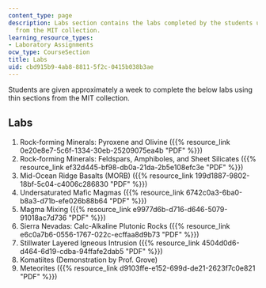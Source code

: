 ```yaml
---
content_type: page
description: Labs section contains the labs completed by the students using thin sections
  from the MIT collection.
learning_resource_types:
- Laboratory Assignments
ocw_type: CourseSection
title: Labs
uid: cbd915b9-4ab8-8811-5f2c-0415b038b3ae
---
```


Students are given approximately a week to complete the below labs using thin sections from the MIT collection.

Labs
----

1.  Rock-forming Minerals: Pyroxene and Olivine ({{% resource_link 0e20e8e7-5c6f-1334-30eb-25209075ea4b "PDF" %}})
2.  Rock-forming Minerals: Feldspars, Amphiboles, and Sheet Silicates ({{% resource_link ef32d445-bf98-db0a-21da-2b5e108efc3e "PDF" %}})
3.  Mid-Ocean Ridge Basalts (MORB) ({{% resource_link 199d1887-9802-18bf-5c04-c4006c286830 "PDF" %}})
4.  Undersaturated Mafic Magmas ({{% resource_link 6742c0a3-6ba0-b8a3-d71b-efe026b88b64 "PDF" %}})
5.  Magma Mixing ({{% resource_link e9977d6b-d716-d646-5079-91018ac7d736 "PDF" %}})
6.  Sierra Nevadas: Calc-Alkaline Plutonic Rocks ({{% resource_link e6c0a7b6-0556-1767-022c-ecffaa8d9b73 "PDF" %}})
7.  Stillwater Layered Igneous Intrusion ({{% resource_link 4504d0d6-d464-6d19-cdba-94ffafe2dab5 "PDF" %}})
8.  Komatiites (Demonstration by Prof. Grove)
9.  Meteorites ({{% resource_link d9103ffe-e152-699d-de21-2623f7c0e821 "PDF" %}})